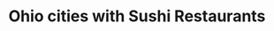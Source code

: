 ---
layout: state
title: Ohio cities with Sushi Restaurants
permalink: /ohio/
stateAbbr: OH
stateName: Ohio
place_type: Sushi Restaurant
---